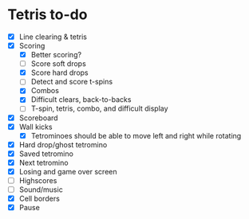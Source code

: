 # Tetris to-do

- [x] Line clearing & tetris
- [x] Scoring
  - [x] Better scoring?
  - [ ] Score soft drops
  - [x] Score hard drops
  - [ ] Detect and score t-spins
  - [x] Combos
  - [x] Difficult clears, back-to-backs
  - [ ] T-spin, tetris, combo, and difficult display
- [x] Scoreboard
- [x] Wall kicks
  - [x] Tetrominoes should be able to move left and right while rotating
- [x] Hard drop/ghost tetromino
- [x] Saved tetromino
- [x] Next tetromino
- [x] Losing and game over screen
- [ ] Highscores
- [ ] Sound/music
- [x] Cell borders
- [x] Pause
